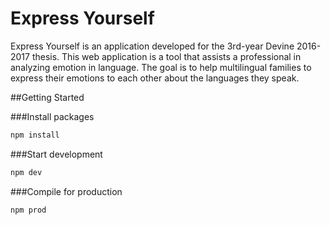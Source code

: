 # Express Yourself
Express Yourself is an application developed for the 3rd-year Devine 2016-2017 thesis. This web application is a tool that assists a professional in analyzing emotion in language. The goal is to help multilingual families to express their emotions to each other about the languages they speak.

##Getting Started

###Install packages

```bash
npm install
```

###Start development

```bash
npm dev
```

###Compile for production

```bash
npm prod
```
